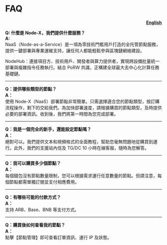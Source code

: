# FAQ

<p align="right"><a href="https://docs.node-x.xyz/en/product-manual/one-click-deployment/naas-faq"><strong>English</strong></a></p>

**Q: 什麼是 Node-X，我們提供什麼服務？**\
**A:**\
NaaS（Node-as-a-Service）是一項為零技術門檻用戶打造的全托管節點服務，提供一鍵部署與專業運維支持，讓任何人都能輕鬆參與區塊鏈網絡建設。

NodeHub：連接項目方、技術用戶、開發者與算力提供者，實現跨設備批量統一部署與複雜指令任務執行。結合 PoRW 共識，正構建全球最大去中心化計算任務基礎鏈。

***

**Q：提供哪些類型的節點？**\
**A：**\
使用 Node-X（NaaS）部署節點非常簡單。只需選擇適合您的節點類型，按訂購流程操作，剩下的交給我們。為加快部署速度，請根據購買的節點類型，及時提供必要的部署資訊。收到後，我們將第一時間為您完成部署。

***

**Q：我是一個完全的新手，還能設定節點嗎？**\
**A：**\
絕對可以。我們提供文本和視頻格式的全面教程，幫助您毫無問題地從購買到運行。此外，我們的支援站內信及 TG/DC 10 小時在線客服，隨時為您解答。

***

**Q：我可以購買多少個節點？**\
**A：**\
每個錢包沒有節點數量限制，您可以根據需求運行任意數量的節點。但請注意，每個節點都需單獨訂閱並支付相應費用。

***

**Q：有哪些可能的付款方式？**\
**A：**\
支持 ARB、Base、BNB 等支付方式。

***

**Q：購買後如何查看我的節點？**\
**A：**\
點擊【節點管理】即可查看訂單資訊、運行 IP 及狀態。
